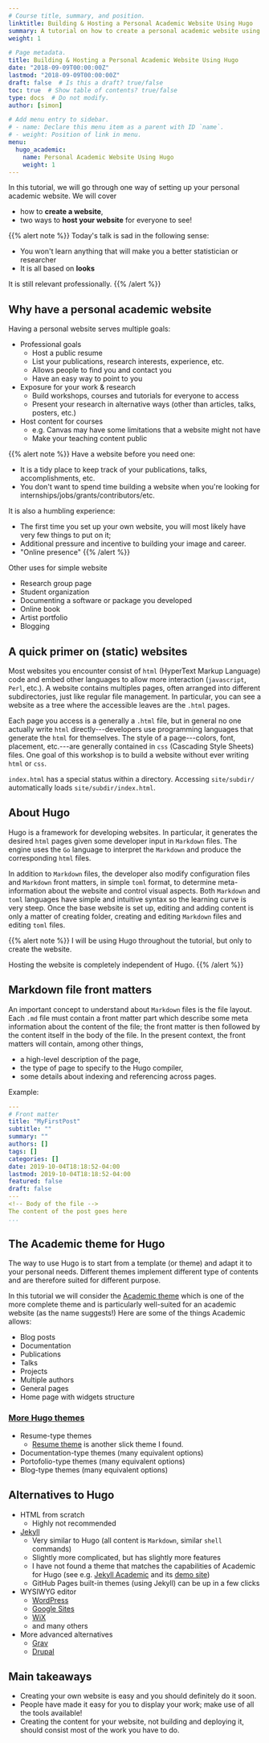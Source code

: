 ```yaml
---
# Course title, summary, and position.
linktitle: Building & Hosting a Personal Academic Website Using Hugo
summary: A tutorial on how to create a personal academic website using the Academic theme for Hugo and host to on GitHub pages or UMich personal space.
weight: 1

# Page metadata.
title: Building & Hosting a Personal Academic Website Using Hugo
date: "2018-09-09T00:00:00Z"
lastmod: "2018-09-09T00:00:00Z"
draft: false  # Is this a draft? true/false
toc: true  # Show table of contents? true/false
type: docs  # Do not modify.
author: [simon]

# Add menu entry to sidebar.
# - name: Declare this menu item as a parent with ID `name`.
# - weight: Position of link in menu.
menu:
  hugo_academic:
    name: Personal Academic Website Using Hugo
    weight: 1
---
```


In this tutorial, we will go through one way of setting up your personal academic website. We will cover  

- how to **create a website**,
- two ways to **host your website** for everyone to see!

{{% alert note %}}
Today's talk is sad in the following sense:

- You won't learn anything that will make you a better statistician or researcher
- It is all based on **looks**

It is still relevant professionally. 
{{% /alert %}}



## Why have a personal academic website


Having a personal website serves multiple goals:

- Professional goals 
  - Host a public resume
  - List your publications, research interests, experience, etc.
  - Allows people to find you and contact you
  - Have an easy way to point to you
- Exposure for your work & research
  - Build workshops, courses and tutorials for everyone to access
  - Present your research in alternative ways (other than articles, talks, posters, etc.)
- Host content for courses
  - e.g. Canvas may have some limitations that a website might not have
  - Make your teaching content public
  
{{% alert note %}}
Have a website before you need one:

- It is a tidy place to keep track of your publications, talks, accomplishments, etc.
- You don't want to spend time building a website when you're looking for internships/jobs/grants/contributors/etc.

It is also a humbling experience:

- The first time you set up your own website, you will most likely have very few things to put on it;
- Additional pressure and incentive to building your image and career.
- "Online presence"
{{% /alert %}}



Other uses for simple website

- Research group page
- Student organization
- Documenting a software or package you developed
- Online book
- Artist portfolio
- Blogging
  
## A quick primer on (static) websites

Most websites you encounter consist of `html` (HyperText Markup Language) code and embed other languages to allow more interaction (`javascript`, `Perl`, etc.). A website contains multiples pages, often arranged into different subdirectories, just like regular file management. In particular, you can see a website as a tree where the accessible leaves are the `.html` pages.

Each page you access is a generally a `.html` file, but in general no one actually write `html` directly---developers use programming languages that generate the `html` for themselves. The style of a page---colors, font, placement, etc.---are generally contained in `css` (Cascading Style Sheets) files. One goal of this workshop is to build a website without ever writing `html` or `css`.

`index.html` has a special status within a directory. Accessing `site/subdir/` automatically loads `site/subdir/index.html`.

## About Hugo

Hugo is a framework for developing websites. In particular, it generates the desired `html` pages given some developer input in `Markdown` files. The engine uses the `Go` language to interpret the `Markdown` and produce the corresponding `html` files. 

In addition to `Markdown` files, the developer also modify configuration files and `Markdown` front matters, in simple `toml` format, to determine meta-information about the website and control visual aspects. Both `Markdown` and `toml` languages have simple and intuitive syntax so the learning curve is very steep. Once the base website is set up, editing and adding content is only a matter of creating folder, creating and editing `Markdown` files and editing `toml` files.


{{% alert note %}}
I will be using Hugo throughout the tutorial, but only to create the website.

Hosting the website is completely independent of Hugo.
{{% /alert %}}

## Markdown file front matters

An important concept to understand about `Markdown` files is the file layout. Each `.md` file must contain a front matter part which describe some meta information about the content of the file; the front matter is then followed by the content itself in the body of the file. In the present context, the front matters will contain, among other things, 

- a high-level description of the page, 
- the type of page to specify to the Hugo compiler, 
- some details about indexing and referencing across pages.

Example:

```yaml
---
# Front matter
title: "MyFirstPost"
subtitle: ""
summary: ""
authors: []
tags: []
categories: []
date: 2019-10-04T18:18:52-04:00
lastmod: 2019-10-04T18:18:52-04:00
featured: false
draft: false
---
<!-- Body of the file -->
The content of the post goes here
...
```

## The Academic theme for Hugo

The way to use Hugo is to start from a template (or theme) and adapt it to your personal needs. Different themes implement different type of contents and are therefore suited for different purpose. 

In this tutorial we will consider the [Academic theme](https://themes.gohugo.io/academic/) which is one of the more complete theme and is particularly well-suited for an academic website (as the name suggests!) Here are some of the things Academic allows:

- Blog posts
- Documentation
- Publications
- Talks
- Projects
- Multiple authors
- General pages
- Home page with widgets structure

### [More Hugo themes](https://themes.gohugo.io/)

- Resume-type themes
  - [Resume theme](https://themes.gohugo.io/hugo-resume/) is another slick theme I found.
- Documentation-type themes (many equivalent options)
- Portofolio-type themes (many equivalent options)
- Blog-type themes (many equivalent options)

## Alternatives to Hugo
- HTML from scratch
  - Highly not recommended
- [Jekyll]()
  - Very similar to Hugo (all content is `Markdown`, similar `shell` commands)
  - Slightly more complicated, but has slightly more features
  - I have not found a theme that matches the capabilities of Academic for Hugo (see e.g. [Jekyll Academic](https://ncsu-libraries.github.io/jekyll-academic-docs/) and its [demo site](http://ncsu-libraries.github.io/jekyll-academic/))
  - GitHub Pages built-in themes (using Jekyll) can be up in a few clicks
- WYSIWYG editor
  - [WordPress](https://wordpress.com/)
  - [Google Sites](https://sites.google.com/site/sites/)
  - [WiX](https://www.wix.com/)
  - and many others
- More advanced alternatives
  - [Grav](https://grav.com/)
  - [Drupal](https://www.drupal.org/)

## Main takeaways

- Creating your own website is easy and you should definitely do it soon.
- People have made it easy for you to display your work; make use of all the tools available! 
- Creating the content for your website, not building and deploying it, should consist most of the work you have to do. 
